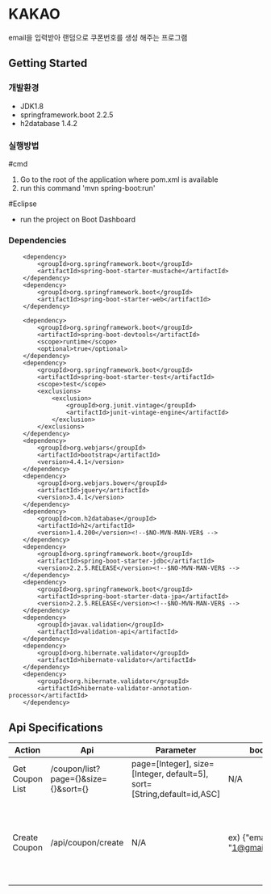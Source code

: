 # KAKAO
email을 입력받아 랜덤으로 쿠폰번호를 생성 해주는 프로그램

## Getting Started
### 개발환경
* JDK1.8
* springframework.boot 2.2.5
* h2database 1.4.2

### 실행방법
#cmd
1. Go to the root of the application where pom.xml is available
2. run this command 'mvn spring-boot:run'

#Eclipse<br>
* run the project on Boot Dashboard

### Dependencies

		<dependency>
			<groupId>org.springframework.boot</groupId>
			<artifactId>spring-boot-starter-mustache</artifactId>
		</dependency>
		<dependency>
			<groupId>org.springframework.boot</groupId>
			<artifactId>spring-boot-starter-web</artifactId>
		</dependency>

		<dependency>
			<groupId>org.springframework.boot</groupId>
			<artifactId>spring-boot-devtools</artifactId>
			<scope>runtime</scope>
			<optional>true</optional>
		</dependency>
		<dependency>
			<groupId>org.springframework.boot</groupId>
			<artifactId>spring-boot-starter-test</artifactId>
			<scope>test</scope>
			<exclusions>
				<exclusion>
					<groupId>org.junit.vintage</groupId>
					<artifactId>junit-vintage-engine</artifactId>
				</exclusion>
			</exclusions>
		</dependency>
		<dependency>
			<groupId>org.webjars</groupId>
			<artifactId>bootstrap</artifactId>
			<version>4.4.1</version>
		</dependency>
		<dependency>
			<groupId>org.webjars.bower</groupId>
			<artifactId>jquery</artifactId>
			<version>3.4.1</version>
		</dependency>
		<dependency>
			<groupId>com.h2database</groupId>
			<artifactId>h2</artifactId>
			<version>1.4.200</version><!--$NO-MVN-MAN-VER$ -->
		</dependency>
		<dependency>
			<groupId>org.springframework.boot</groupId>
			<artifactId>spring-boot-starter-jdbc</artifactId>
			<version>2.2.5.RELEASE</version><!--$NO-MVN-MAN-VER$ -->
		</dependency>
		<dependency>
			<groupId>org.springframework.boot</groupId>
			<artifactId>spring-boot-starter-data-jpa</artifactId>
			<version>2.2.5.RELEASE</version><!--$NO-MVN-MAN-VER$ -->
		</dependency>
		<dependency>
			<groupId>javax.validation</groupId>
			<artifactId>validation-api</artifactId>
		</dependency>
		<dependency>
			<groupId>org.hibernate.validator</groupId>
			<artifactId>hibernate-validator</artifactId>
		</dependency>
		<dependency>
			<groupId>org.hibernate.validator</groupId>
			<artifactId>hibernate-validator-annotation-processor</artifactId>
		</dependency>

## Api Specifications

Action|Api|Parameter|body|Success Response|Fail Response
---|---|---|---|---|---|
Get Coupon List|/coupon/list?page={}&size={}&sort={}|page=[Integer], size=[Integer, default=5], sort=[String,default=id,ASC]|N/A|Status 200 OK|
Create Coupon|/api/coupon/create|N/A|ex) {"email": "1@gmail.com"}|ex) Status 200 OK {id: 1, email: "1@gmail.com", code: "AuSV-uFNI-uP6U-Hb5F", formattedCreateDate: "2020.04.07 13:42:26"}|* Invalid Email - Bad Request 400 : {"uri": "http://localhost:8070/coupon/create", "msg": "invalid email"} <br> * Alreadyused Email - Bad Request 400 : {"uri": "http://localhost:8070/coupon/create", "msg": "Alreadyused email"}
